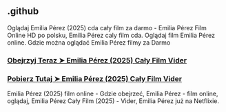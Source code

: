 ## .github

Oglądaj Emilia Pérez (2025) cda cały film za darmo - Emilia Pérez Film Online HD po polsku, Emilia Pérez caly film cda. Oglądaj film Emilia Pérez online. Gdzie można oglądać Emilia Pérez filmy za Darmo

### [Obejrzyj Teraz ➤ Emilia Pérez (2025) Cały Film Vider](https://watching4khdmovies.blogspot.com/2025/03/emilia-perez.html)

### [Pobierz Tutaj ➤ Emilia Pérez (2025) Cały Film Vider](https://watching4khdmovies.blogspot.com/2025/03/emilia-perez.html)

Emilia Pérez (2025) film online - Gdzie obejrzeć, Emilia Pérez - film online, oglądaj, Emilia Pérez Cały Film (2025) - Vider, Emilia Pérez już na Netflixie.
